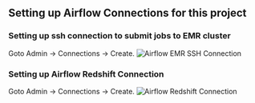 ## Setting up Airflow Connections for this project
### Setting up ssh connection to submit jobs to EMR cluster
Goto Admin -> Connections -> Create.
![Airflow EMR SSH Connection](https://github.com/san089/goodreads_etl_pipeline/blob/master/docs/images/Airflow_EMR_ssh.PNG)

### Setting up Airflow Redshift Connection
Goto Admin -> Connections -> Create.
![Airflow Redshift Connection](https://github.com/san089/goodreads_etl_pipeline/blob/master/docs/images/Airflow_Redshift.PNG)
